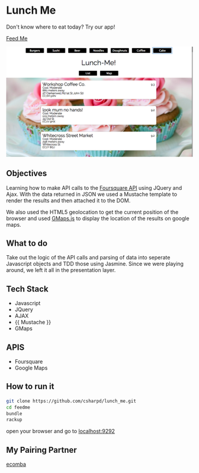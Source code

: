 Lunch Me
=======

Don't know where to eat today?
Try our app!

[Feed Me](http://www.feedme.london/)

![](public/images/lunchmescreenshot.png)

## Objectives
Learning how to make API calls to the [Foursquare API](https://developer.foursquare.com/start) using JQuery and Ajax. With the data returned in JSON we used a Mustache template to render the results and then attached it to the DOM.

We also used the HTML5 geolocation to get the current position of the browser and used [GMaps.js](http://hpneo.github.io/gmaps/) to display the location of the results on google maps.

## What to do
Take out the logic of the API calls and parsing of data into seperate Javascript objects and TDD those using Jasmine. Since we were playing around, we left it all in the presentation layer.

## Tech Stack
* Javascript
* JQuery
* AJAX
* {{ Mustache }}
* GMaps

## APIS
* Foursquare
* Google Maps

## How to run it
```sh
git clone https://github.com/csharpd/lunch_me.git
cd feedme
bundle
rackup
```
open your browser and go to [localhost:9292](http://localhost:9292)

## My  Pairing Partner
[ecomba](https://github.com/ecomba)
